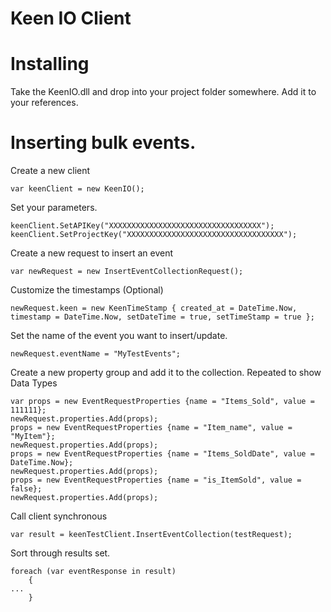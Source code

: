 # Keen IO Client
Installing
======================================
Take the KeenIO.dll and drop into your project folder somewhere.
Add it to your references.

Inserting bulk events.
======================================
Create a new client 

    var keenClient = new KeenIO();

Set your parameters.

    keenClient.SetAPIKey("XXXXXXXXXXXXXXXXXXXXXXXXXXXXXXXXXX");
    keenClient.SetProjectKey("XXXXXXXXXXXXXXXXXXXXXXXXXXXXXXXXXXX");

Create a new request to insert an event

    var newRequest = new InsertEventCollectionRequest();

Customize the timestamps (Optional)

    newRequest.keen = new KeenTimeStamp { created_at = DateTime.Now, timestamp = DateTime.Now, setDateTime = true, setTimeStamp = true };

Set the name of the event you want to insert/update.

    newRequest.eventName = "MyTestEvents";

Create a new property group and add it to the collection. Repeated to show Data Types
    
    var props = new EventRequestProperties {name = "Items_Sold", value = 111111};
    newRequest.properties.Add(props);
    props = new EventRequestProperties {name = "Item_name", value = "MyItem"};
    newRequest.properties.Add(props);
    props = new EventRequestProperties {name = "Items_SoldDate", value = DateTime.Now};
    newRequest.properties.Add(props);
    props = new EventRequestProperties {name = "is_ItemSold", value = false};
    newRequest.properties.Add(props);

Call client synchronous

    var result = keenTestClient.InsertEventCollection(testRequest);

Sort through results set.

    foreach (var eventResponse in result)
        {
    ...
        }
